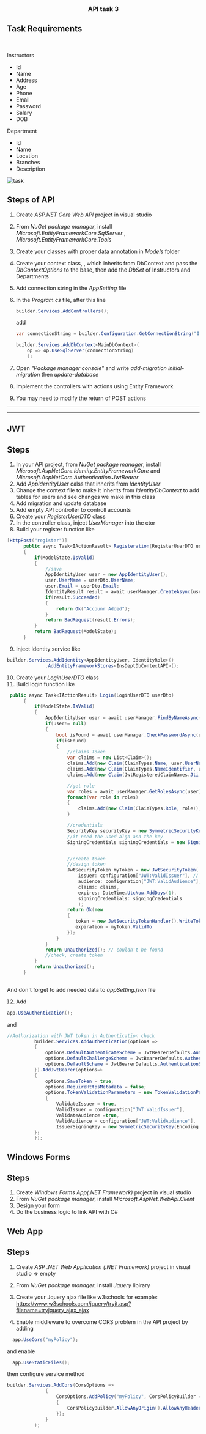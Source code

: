 <br />
<div align="center">
  
  <h3 align="center">API task 3 </h3>

</div>

## Task Requirements
<br/>

Instructors
- Id
- Name
- Address
- Age
- Phone
- Email
- Password
- Salary
- DOB


Department
- Id
- Name
- Location
- Branches
- Description

![task](https://user-images.githubusercontent.com/61587804/227707440-823f6860-0d04-4177-9b6b-6f8c95cd1a10.jpeg)
<br />


## Steps of API
1. Create *ASP.NET Core Web API* project in visual studio
2. From *NuGet package manager*, install *Microsoft.EntityFrameworkCore.SqlServer* , *Microsoft.EntityFrameworkCore.Tools*
3. Create your classes with proper data annotation in *Models* folder
4. Create your context class, , which inherits from DbContext and pass the *DbContextOptions* to the base, then add the *DbSet* of Instructors and Departments
5. Add connection string in the *AppSetting* file
6. In the *Program.cs* file,
    after this line
    ```C#
    builder.Services.AddControllers();
    ```
    add
    ```C#
    var connectionString = builder.Configuration.GetConnectionString("InsDeptConn") ?? throw new InvalidOperationException("Connection string 'InsDeptConn' not found.");

    builder.Services.AddDbContext<MainDbContext>(
        op => op.UseSqlServer(connectionString)
        );
    ```

7. Open *"Package manager console"* and write *add-migration initial-migration* then *update-database*

8. Implement the controllers with actions using Entity Framework
9. You may need to modify the return of POST actions 

<hr>
<hr>




## JWT
## Steps
1. In your API project, from *NuGet package manager*, install *Microsoft.AspNetCore.Identity.EntityFrameworkCore* and *Microsoft.AspNetCore.Authentication.JwtBearer*
2. Add *AppIdentityUser* calss that inherits from *IdentityUser*
3. Change the context file to make it inherits from *IdentityDbContext<AppIdentityUser>* to add tables for users and see changes we make in this class
4. Add migration and update database
5. Add empty API controller to controll accounts
6. Create your *RegisterUserDTO* class
7. In the controller class, inject *UserManager<AppIdentityUser>* into the ctor
8. Build your register function like 
  ```C#
  [HttpPost("register")]
        public async Task<IActionResult> Registeration(RegisterUserDTO userDto)
        {
            if(ModelState.IsValid)
            {
                //save
                AppIdentityUser user = new AppIdentityUser();
                user.UserName = userDto.UserName;
                user.Email = userDto.Email;
                IdentityResult result = await userManager.CreateAsync(user, userDto.Password);
                if(result.Succeeded)
                {
                    return Ok("Accounr Added");
                }
                return BadRequest(result.Errors);
            }
            return BadRequest(ModelState);
        }
  ```
9. Inject Identity service like
  ```C#
  builder.Services.AddIdentity<AppIdentityUser, IdentityRole>()
                .AddEntityFrameworkStores<InsDeptDbContextAPI>();
  ```

10. Create your *LoginUserDTO* class
11. Build login function like 
  ```C#
   public async Task<IActionResult> Login(LoginUserDTO userDto)
        { 
            if(ModelState.IsValid)
            {
                AppIdentityUser user = await userManager.FindByNameAsync(userDto.UserName);
                if(user!= null)
                {
                    bool isFound = await userManager.CheckPasswordAsync(user, userDto.Password);
                    if(isFound)
                    {
                        //claims Token
                        var claims = new List<Claim>();
                        claims.Add(new Claim(ClaimTypes.Name, user.UserName));
                        claims.Add(new Claim(ClaimTypes.NameIdentifier, user.Id));
                        claims.Add(new Claim(JwtRegisteredClaimNames.Jti, Guid.NewGuid().ToString()));

                        //get role
                        var roles = await userManager.GetRolesAsync(user);
                        foreach(var role in roles) 
                        {
                            claims.Add(new Claim(ClaimTypes.Role, role));
                        }

                        //credentials
                        SecurityKey securityKey = new SymmetricSecurityKey(Encoding.UTF8.GetBytes(configuration["JWT:Secret"]));
                        //it need the used algo and the key
                        SigningCredentials signingCredentials = new SigningCredentials(securityKey ,SecurityAlgorithms.HmacSha256);


                        //create token
                        //design token
                        JwtSecurityToken myToken = new JwtSecurityToken(
                            issuer: configuration["JWT:ValidIssuer"], // link of Web API 
                            audience: configuration["JWT:ValidAudience"], // default path for audience // consumer
                            claims: claims,
                            expires: DateTime.UtcNow.AddDays(1),
                            signingCredentials: signingCredentials
                            );
                        return Ok(new
                        {
                           token = new JwtSecurityTokenHandler().WriteToken(myToken),   
                           expiration = myToken.ValidTo
                        });
                    }
                }
                return Unauthorized(); // couldn't be found
                //check, create token
            }
            return Unauthorized();
        }
    
  ```
  And don't forget to add needed data to *appSetting.json* file

12. Add
  ```C#
  app.UseAuthentication();
  ```
  and 
  ```C#
  //Authorization with JWT token in Authentication check
            builder.Services.AddAuthentication(options =>
            {
                options.DefaultAuthenticateScheme = JwtBearerDefaults.AuthenticationScheme;
                options.DefaultChallengeScheme = JwtBearerDefaults.AuthenticationScheme;
                options.DefaultScheme = JwtBearerDefaults.AuthenticationScheme;
            }).AddJwtBearer(options=>
            {
                options.SaveToken = true;
                options.RequireHttpsMetadata = false;
                options.TokenValidationParameters = new TokenValidationParameters()
                {
                    ValidateIssuer = true,
                    ValidIssuer = configuration["JWT:ValidIssuer"],
                    ValidateAudience =true,
                    ValidAudience = configuration["JWT:ValidAudience"],
                    IssuerSigningKey = new SymmetricSecurityKey(Encoding.UTF8.GetBytes(configuration["JWT:Secret"]))
            };
            });
  ```


## Windows Forms
## Steps
1. Create *Windows Forms App(.NET Framework)* project in visual studio
2. From *NuGet package manager*, install *Microsoft.AspNet.WebApi.Client*
3. Design your form
4. Do the business logic to link API with C#


## Web App
## Steps
1. Create *ASP .NET Web Application (.NET Framework)* project in visual studio => empty
2. From *NuGet package manager*, install *Jquery* libirary 
3. Create your Jquery ajax file like w3schools for example: https://www.w3schools.com/jquery/tryit.asp?filename=tryjquery_ajax_ajax 

4. Enable middleware to overcome CORS problem in the API project by adding  
  ```C#
    app.UseCors("myPolicy");
  ```
  and enable 
  ```C#
    app.UseStaticFiles();
  ```
then configure service method
  ```C#
  builder.Services.AddCors(CorsOptions =>
                {
                    CorsOptions.AddPolicy("myPolicy", CorsPolicyBuilder =>
                    {
                        CorsPolicyBuilder.AllowAnyOrigin().AllowAnyHeader().AllowAnyMethod();
                    });
                }
            );
  ```


